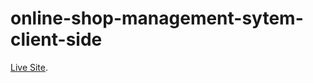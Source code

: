 # online-shop-management-sytem-client-side

 [Live Site](https://online-shop-management-bf2f8.web.app/home#home).



